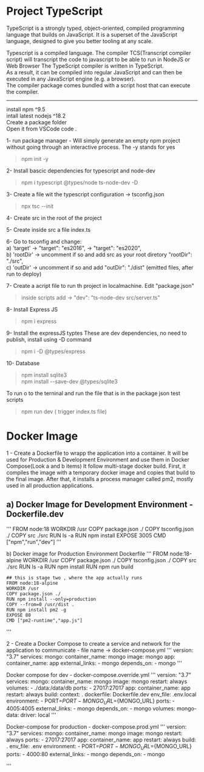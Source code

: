 # Project TypeScript

TypeScript is a strongly typed, object-oriented, compiled programming language that builds on JavaScript. 
It is a superset of the JavaScript language, designed to give you better tooling at any scale.

Typescript is a compiled language. The compiler TCS(Transcript compiler script) will transcript the code to javascript to be able to run in NodeJS or Web Browser
The TypeScript compiler is written in TypeScript.<br>
As a result, it can be compiled into regular JavaScript and can then be executed in any JavaScript engine (e.g. a browser).<br> 
The compiler package comes bundled with a script host that can execute the compiler.

_____________________________________________________________________________________________________________________________________________________
install npm ^9.5 <br>
intall latest nodejs ^18.2 <br>
Create a package folder<br>
Open it from VSCode code . <br>

1- run package manager  - Will simply generate an empty npm project without going through an interactive process. The -y stands for yes
>npm init -y

2- Install bascic dependencies for typescript and node-dev
>npm i typescript @types/node ts-node-dev -D

3- Create a file wit the typescript configuration -> tsconfig.json
>npx tsc --init

4- Create src in the root of the project 

5- Create inside src a file index.ts

6- Go to tsconfig and change: <br>
a) 'target' -> "target": "es2016",   -> "target": "es2020",  <br>
b) 'rootDir' -> uncomment if so and add src as your root diretory "rootDir": "./src", <br>
c) 'outDir' -> uncomment if so and add  "outDir": "./dist" (emitted files, after run to deploy)<br>
	
7- Create a acript file to run th project in localmachine. Edit "package.json" 
  > inside scripts add -> "dev": "ts-node-dev src/server.ts"
  
8- Install Express JS
>npm i express

9- Install the expressJS typtes These are dev dependencies, no need to publish, install using -D command
>npm i -D @types/express

10- Database
>npm install sqlite3<br>
>npm install --save-dev @types/sqlite3

To run o to the terninal and run the file that is in the package json test scripts
> npm run dev ( trigger index.ts file)

# Docker Image

1 - Create a Dockerfile to wrapp the application into a container. It will be used for Production & Development Environment and use them in Docker Compose(Look a and b items)
It follow multi-stage docker build. First, it compiles the image with a temporary docker image and copies that build to the final image.
After that, it installs a process manager called pm2, mostly used in all production applications.

## a) Docker Image for Development Environment - Dockerfile.dev
'''
	FROM node:18
	WORKDIR /usr
	COPY package.json ./
	COPY tsconfig.json ./
	COPY src ./src
	RUN ls -a
	RUN npm install
	EXPOSE 3005
	CMD ["npm","run","dev"]
'''

b) Docker image for Production Environment Dockerfile
'''
	FROM node:18-alpine
	WORKDIR /usr
	COPY package.json ./
	COPY tsconfig.json ./
	COPY src ./src
	RUN ls -a
	RUN npm install
	RUN npm run build
	
	## this is stage two , where the app actually runs
	FROM node:18-alpine
	WORKDIR /usr
	COPY package.json ./
	RUN npm install --only=production
	COPY --from=0 /usr/dist .
	RUN npm install pm2 -g
	EXPOSE 80
	CMD ["pm2-runtime","app.js"]

'''

2 - Create a Docker Compose to create a service and network for the application to communicate - file name -> docker-compose.yml 
'''
	version: "3.7"
	services:
	  mongo:
	    container_name: mongo
	    image: mongo
	  app:
	    container_name: app
	    external_links:
	      - mongo
	    depends_on:
	      - mongo
'''

Docker compose for dev - docker-compose.override.yml
'''
	version: "3.7"
	services:
	  mongo:
	    container_name: mongo
	    image: mongo
	    restart: always
	    volumes:
	      - ./data:/data/db
	    ports:
	      - 27017:27017
	  app:
	    container_name: app
	    restart: always
	    build:
	      context: .
	      dockerfile: Dockerfile.dev
	    env_file: .env.local
	    environment:
	      - PORT=${PORT}
	      - MONGO_URL=${MONGO_URL}
	    ports:
	      - 4005:4005
	    external_links:
	      - mongo
	    depends_on:
	      - mongo
	volumes:
	  mongo-data:
	    driver: local
'''

Docker-compose for production - docker-compose.prod.yml
'''
	version: "3.7"
	services:
	  mongo:
	    container_name: mongo
	    image: mongo
	    restart: always
	    ports:
	      - 27017:27017
	  app:
	    container_name: app
	    restart: always
	    build: .
	    env_file: .env
	    environment:
	      - PORT=${PORT}
	      - MONGO_URL=${MONGO_URL}
	    ports:
	      - 4000:80
	    external_links:
	      - mongo
	    depends_on:
	      - mongo

'''
